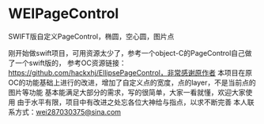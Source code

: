 # WEIPageControl
SWIFT版自定义PageControl，椭圆，空心圆，图片点

刚开始做swift项目，可用资源太少了，参考一个object-C的PageControl自己做了一个swift版的，
参考OC资源链接：https://github.com/hackxhj/EllipsePageControl，非常感谢原作者
本项目在原OC的功能基础上进行的改进，增加了自定义点的宽度，点的layer，不是当前点的图片等功能
基本能满足大部分的需求，写的很简单，大家一看就懂，欢迎大家使用
由于水平有限，项目中有改进之处忘各位大神给与指点，以求不断完善
本人联系方式：wei287030375@sina.com
